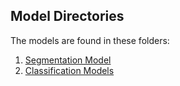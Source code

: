 ## Model Directories
The models are found in these folders:

1. [Segmentation Model](./main/notebooks/Train_Segmentation.ipynb)
2. [Classification Models](./main/notebook/RSNA_Classification,ipynb)
